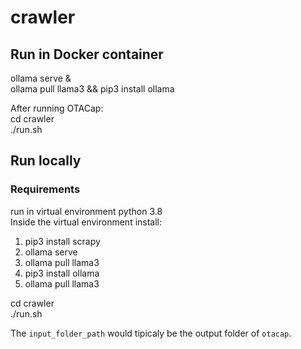 # crawler  

## Run in Docker container  

ollama serve &   
ollama pull llama3 && pip3 install ollama  

After running OTACap:  
cd crawler  
./run.sh  

## Run locally
### Requirements
run in virtual environment python 3.8   
Inside the virtual environment install:  
1. pip3 install scrapy  
2. ollama serve  
3. ollama pull llama3  
4. pip3 install ollama  
3. ollama pull llama3  

cd crawler  
./run.sh  

The `input_folder_path` would tipicaly be the output folder of `otacap`.  